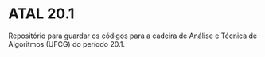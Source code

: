 # ATAL 20.1

Repositório para guardar os códigos para a cadeira de Análise e 
Técnica de Algoritmos (UFCG) do período 20.1.

